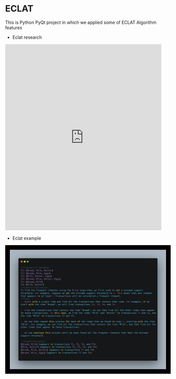 # ECLAT
This is Python PyQt project in which we applied some of ECLAT Algorithm features 

 - Eclat research
<div>
<iframe src="https://docs.google.com/gview?url=assets/Eclat_Algorithm_Research.pdf&embedded=true" 
width=100% 
height=600px
frameborder=0></iframe>
</div>

 - Eclat example
 <img src="assets/algorithm_example.png" style="border:15px solid black">